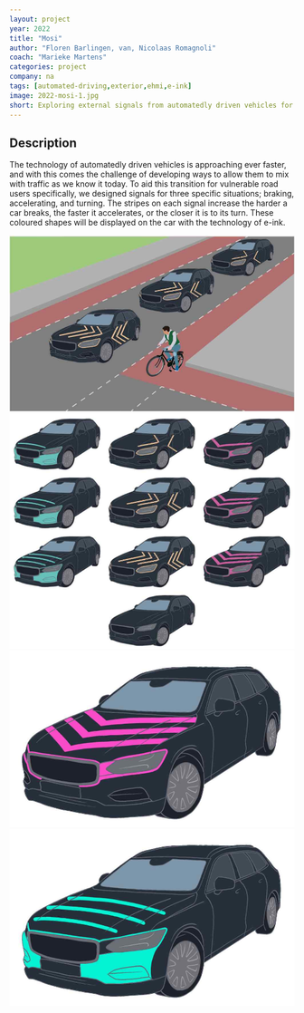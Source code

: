 ```yaml
---
layout: project
year: 2022
title: "Mosi"
author: "Floren Barlingen, van, Nicolaas Romagnoli"
coach: "Marieke Martens"
categories: project
company: na
tags: [automated-driving,exterior,ehmi,e-ink]
image: 2022-mosi-1.jpg
short: Exploring external signals from automatedly driven vehicles for vulnerable road users. 
---
```


## Description
The technology of automatedly driven vehicles is approaching ever faster, and with this comes the challenge of developing ways to allow them to mix with traffic as we know it today. To aid this transition for vulnerable road users specifically, we designed signals for three specific situations; braking, accelerating, and turning. The stripes on each signal increase the harder a car breaks, the faster it accelerates, or the closer it is to its turn. These coloured shapes will be displayed on the car with the technology of e-ink.

<div class="project-image">
  <img src="/assets/img/2022-mosi-2.jpg">
</div>
<div class="project-image">
  <img src="/assets/img/2022-mosi-3.jpg">
</div>
<div class="project-image">
  <img src="/assets/img/2022-mosi-4.jpg">
</div>
<div class="project-image">
  <img src="/assets/img/2022-mosi-5.jpg">
</div>
